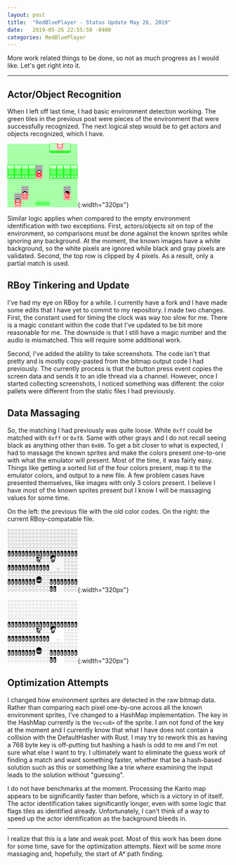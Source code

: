 ```yaml
---
layout: post
title:  "RedBluePlayer - Status Update May 26, 2019"
date:   2019-05-26 22:55:50 -0400
categories: RedBluePlayer
---
```


More work related things to be done, so not as much progress as I would like. Let's get right into it.

***

## Actor/Object Recognition

When I left off last time, I had basic environment detection working. The green tiles in the previous post were pieces of the environment that were successfully recognized. The next logical step would be to get actors and objects recognized, which I have.

![](/assets/test_color_ident_54.bmp){:width="320px"} 

Similar logic applies when compared to the empty environment identification with two exceptions. First, actors/objects sit on top of the environment, so comparisons must be done against the known sprites while ignoring any background. At the moment, the known images have a white background, so the white pixels are ignored while black and gray pixels are validated. Second, the top row is clipped by 4 pixels. As a result, only a partial match is used.

## RBoy Tinkering and Update

I've had my eye on RBoy for a while. I currently have a fork and I have made some edits that I have yet to commit to my repository. I made two changes. First, the constant used for timing the clock was way too slow for me. There is a magic constant within the code that I've updated to be bit more reasonable for me. The downside is that I still have a magic number and the audio is mismatched. This will require some additional work.

Second, I've added the ability to take screenshots. The code isn't that pretty and is mostly copy-pasted from the bitmap output code I had previously. The currently process is that the button press event copies the screen data and sends it to an idle thread via a channel. However, once I started collecting screenshots, I noticed something was different: the color pallets were different from the static files I had previously.

## Data Massaging

So, the matching I had previously was quite loose. White `0xff` could be matched with `0xff` or `0xf8`. Same with other grays and I do not recall seeing black as anything other than `0x00`. To get a bit closer to what is expected, I had to massage the known sprites and make the colors present one-to-one with what the emulator will present. Most of the time, it was fairly easy. Things like getting a sorted list of the four colors present, map it to the emulator colors, and output to a new file. A few problem cases have presented themselves, like images with only 3 colors present. I believe I have most of the known sprites present but I know I will be massaging values for some time.

On the left: the previous file with the old color codes. On the right: the current RBoy-compatable file.


![](/assets/test47_orig.bmp){:width="320px"} 

![](/assets/test47_emu.bmp){:width="320px"} 

## Optimization Attempts

I changed how environment sprites are detected in the raw bitmap data. Rather than comparing each pixel one-by-one across all the known environment sprites, I've changed to a HashMap implementation. The key in the HashMap currently is the `Vec<u8>` of the sprite. I am not fond of the key at the moment and I currently know that what I have does not contain a collision with the DefaultHasher with Rust. I may try to rework this as having a 768 byte key is off-putting but hashing a hash is odd to me and I'm not sure what else I want to try. I ultimately want to eliminate the guess work of finding a match and want something faster, whether that be a hash-based solution such as this or something like a trie where examining the input leads to the solution without "guessing".

I do not have benchmarks at the moment. Processing the Kanto map appears to be significantly faster than before, which is a victory in of itself. The actor identification takes significantly longer, even with some logic that flags tiles as identified already. Unfortunately, I can't think of a way to speed up the actor identification as the background bleeds in.

***

I realize that this is a late and weak post. Most of this work has been done for some time, save for the optimization attempts. Next will be some more massaging and, hopefully, the start of A* path finding. 
